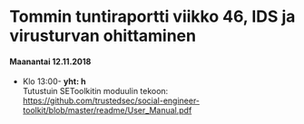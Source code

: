 # Tommin tuntiraportti viikko 46, IDS ja virusturvan ohittaminen

#### Maanantai 12.11.2018
* Klo 13:00- **yht: h**  
Tutustuin SEToolkitin moduulin tekoon: https://github.com/trustedsec/social-engineer-toolkit/blob/master/readme/User_Manual.pdf  
